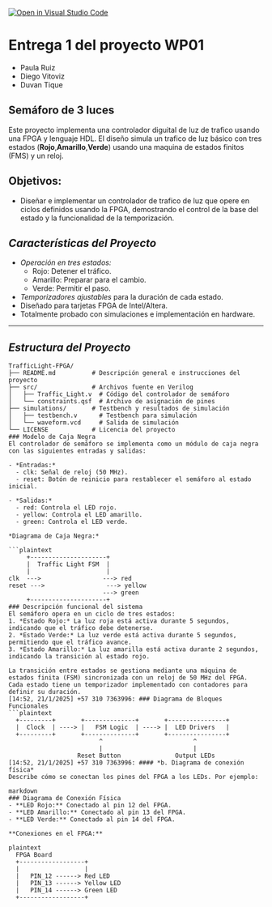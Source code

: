 [![Open in Visual Studio Code](https://classroom.github.com/assets/open-in-vscode-2e0aaae1b6195c2367325f4f02e2d04e9abb55f0b24a779b69b11b9e10269abc.svg)](https://classroom.github.com/online_ide?assignment_repo_id=17798927&assignment_repo_type=AssignmentRepo)
# Entrega 1 del proyecto WP01
- Paula Ruiz
- Diego Vitoviz
- Duvan Tique
## Semáforo de 3 luces
Este proyecto implementa una controlador diguital de luz de trafico usando una FPGA y lenguaje HDL. El diseño simula un trafico de luz básico con tres estados (**Rojo**,**Amarillo**,**Verde**) usando una maquina de estados finitos (FMS) y un reloj.

## Objetivos:
- Diseñar e implementar un controlador de trafico de luz que opere en ciclos definidos usando la FPGA, demostrando el control de la base del estado  y la funcionalidad de la temporización.

## *Características del Proyecto*
- *Operación en tres estados:*
  - Rojo: Detener el tráfico.
  - Amarillo: Preparar para el cambio.
  - Verde: Permitir el paso.
- *Temporizadores ajustables* para la duración de cada estado.
- Diseñado para tarjetas FPGA de Intel/Altera.
- Totalmente probado con simulaciones e implementación en hardware.

---

## *Estructura del Proyecto*
```plaintext
TrafficLight-FPGA/
├── README.md          # Descripción general e instrucciones del proyecto
├── src/               # Archivos fuente en Verilog
│   ├── Traffic_Light.v  # Código del controlador de semáforo
│   └── constraints.qsf  # Archivo de asignación de pines
├── simulations/       # Testbench y resultados de simulación
│   ├── testbench.v      # Testbench para simulación
│   └── waveform.vcd     # Salida de simulación
└── LICENSE            # Licencia del proyecto
### Modelo de Caja Negra
El controlador de semáforo se implementa como un módulo de caja negra con las siguientes entradas y salidas:

- *Entradas:*
  - clk: Señal de reloj (50 MHz).
  - reset: Botón de reinicio para restablecer el semáforo al estado inicial.

- *Salidas:*
  - red: Controla el LED rojo.
  - yellow: Controla el LED amarillo.
  - green: Controla el LED verde.

*Diagrama de Caja Negra:*

```plaintext
     +---------------------+
     |  Traffic Light FSM  |
     |                     |
clk  --->                 ---> red
reset --->                 ---> yellow
                          ---> green
     +---------------------+
### Descripción funcional del sistema
El semáforo opera en un ciclo de tres estados:
1. *Estado Rojo:* La luz roja está activa durante 5 segundos, indicando que el tráfico debe detenerse.
2. *Estado Verde:* La luz verde está activa durante 5 segundos, permitiendo que el tráfico avance.
3. *Estado Amarillo:* La luz amarilla está activa durante 2 segundos, indicando la transición al estado rojo.

La transición entre estados se gestiona mediante una máquina de estados finita (FSM) sincronizada con un reloj de 50 MHz del FPGA. Cada estado tiene un temporizador implementado con contadores para definir su duración.
[14:52, 21/1/2025] +57 310 7363996: ### Diagrama de Bloques Funcionales
```plaintext
  +---------+       +--------------+       +----------------+
  |  Clock  | ----> |   FSM Logic  | ----> |  LED Drivers   |
  +---------+       +--------------+       +----------------+
                         ^                         ^
                         |                         |
                   Reset Button               Output LEDs
[14:52, 21/1/2025] +57 310 7363996: #### *b. Diagrama de conexión física*
Describe cómo se conectan los pines del FPGA a los LEDs. Por ejemplo:

markdown
### Diagrama de Conexión Física
- **LED Rojo:** Conectado al pin 12 del FPGA.
- **LED Amarillo:** Conectado al pin 13 del FPGA.
- **LED Verde:** Conectado al pin 14 del FPGA.

**Conexiones en el FPGA:**

plaintext
  FPGA Board
  +------------------+
  |                  |
  |   PIN_12 ------> Red LED
  |   PIN_13 ------> Yellow LED
  |   PIN_14 ------> Green LED
  +------------------+
